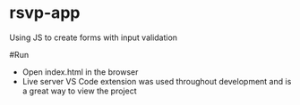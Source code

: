 # rsvp-app
Using JS to create forms with input validation

#Run
- Open index.html in the browser
- Live server VS Code extension was used throughout development and is a great way to view the project

